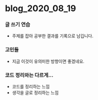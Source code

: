 # blog_2020_08_19

### 글 쓰기 연습
- 주제를 잡아 공부한 결과를 기록으로 남깁니다. 

### 고민들
- 지금 이것이 유의미한 방향이면 좋겠네요.

### 코드 정리와는 다르게...
- 코드를 정리하는 느낌
- 생각을 글로 정리하는 느낌
